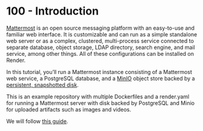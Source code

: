 # 100 - Introduction

[Mattermost](https://mattermost.com/) is an open source messaging platform with an easy-to-use and familiar web interface. It is customizable and can run as a simple standalone web server or as a complex, clustered, multi-process service connected to separate database, object storage, LDAP directory, search engine, and mail service, among other things. All of these configurations can be installed on Render.

In this tutorial, you’ll run a Mattermost instance consisting of a Mattermost web service, a PostgreSQL database, and a [MinIO](https://min.io/) object store backed by a [persistent, snapshotted disk](https://render.com/docs/disks).

This is an example repository with multiple Dockerfiles and a render.yaml for running a Mattermost server with disk backed by PostgreSQL and Minio for uploaded artifacts such as images and videos.

We will follow [this guide](https://render.com/docs/deploy-mattermost).
